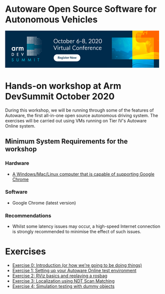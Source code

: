 # Autoware Open Source Software for Autonomous Vehicles
<a href="https://devsummit.arm.com/"><img src="Arm-DevSummit-EmailBanner-500x120-1A.png" alt="ARM Dev Summit Logo"></a>

# Hands-on workshop at Arm DevSummit October 2020
During this workshop, we will be running through some of the features of Autoware, the first all-in-one open source autonomous driving system. The exercises will be carried out using VMs running on Tier IV's Autoware Online system.

## Minimum System Requirements for the workshop
### Hardware
 - [A Windows/Mac/Linux computer that is capable of supporting Google Chrome](https://support.google.com/chrome/a/answer/7100626?hl=en)

### Software
 - Google Chrome (latest version)

### Recommendations
- Whilst some latency issues may occur, a high-speed Internet connection is strongly recommended to minimise the effect of such issues.

# Exercises
- [Exercise 0: Introduction (or how we're going to be doing things)](exercises/exercise0.md)
- [Exercise 1: Setting up your Autoware Online test environment](exercises/exercise1.md)
- [Exercise 2: RViz basics and replaying a rosbag](exercises/exercise2.md)
- [Exercise 3: Localization using NDT Scan Matching](exercises/exercise3.md)
- [Exercise 4: Simulation testing with dummy objects](exercises/exercise4.md)
